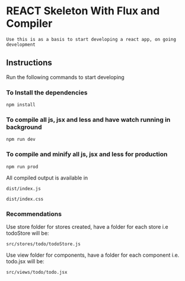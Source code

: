 # REACT Skeleton With Flux and Compiler
    Use this is as a basis to start developing a react app, on going development

## Instructions
Run the following commands to start developing

### To Install the dependencies
```
npm install
```
### To compile all js, jsx and less and have watch running in background
```
npm run dev
```
### To compile and minify all js, jsx and less for production 
```
npm run prod
```
All compiled output is available in 
```
dist/index.js
```
```
dist/index.css
```

### Recommendations
Use store folder for stores created, have a folder for each store i.e todoStore will be:
```
src/stores/todo/todoStore.js
```
Use view folder for components, have a folder for each component i.e. todo.jsx  will be:
```
src/views/todo/todo.jsx
```